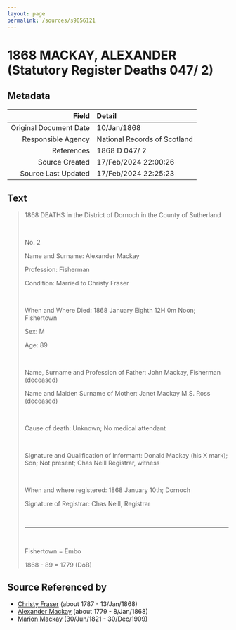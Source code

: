```yaml
---
layout: page
permalink: /sources/s9056121
---
```


# 1868 MACKAY, ALEXANDER (Statutory Register Deaths 047/ 2)

## Metadata
Field | Detail
---:|:---
Original Document Date | 10/Jan/1868
Responsible Agency | National Records of Scotland
References | 1868 D 047/ 2
Source Created | 17/Feb/2024 22:00:26
Source Last Updated | 17/Feb/2024 22:25:23

## Text

> 1868 DEATHS in the District of Dornoch in the County of Sutherland
>
> <br/>
>
> No. 2
>
> Name and Surname: Alexander Mackay
>
> Profession: Fisherman
>
> Condition: Married to Christy Fraser
>
> <br/>
>
> When and Where Died: 1868 January Eighth 12H 0m Noon; Fishertown
>
> Sex: M
>
> Age: 89
>
> <br/>
>
> Name, Surname and Profession of Father: John Mackay, Fisherman (deceased)
>
> Name and Maiden Surname of Mother: Janet Mackay M.S. Ross (deceased)
>
> <br/>
>
> Cause of death: Unknown; No medical attendant
>
> <br/>
>
> Signature and Qualification of Informant: Donald Mackay (his X mark); Son; Not present; Chas Neill Registrar, witness
>
> <br/>
>
> When and where registered: 1868 January 10th; Dornoch
>
> Signature of Registrar: Chas Neill, Registrar
>
> <br/>
>
> ---
>
> <br/>
>
> Fishertown = Embo
>
> 1868 - 89 = 1779 (DoB)
>

## Source Referenced by

* [Christy Fraser](../people/@45275253@-christy-fraser-b1787-d1868-1-13.md) (about 1787 - 13/Jan/1868)
* [Alexander Mackay](../people/@3089092@-alexander-mackay-b1779-d1868-1-8.md) (about 1779 - 8/Jan/1868)
* [Marion Mackay](../people/@78930004@-marion-mackay-b1821-6-30-d1909-12-30.md) (30/Jun/1821 - 30/Dec/1909)
